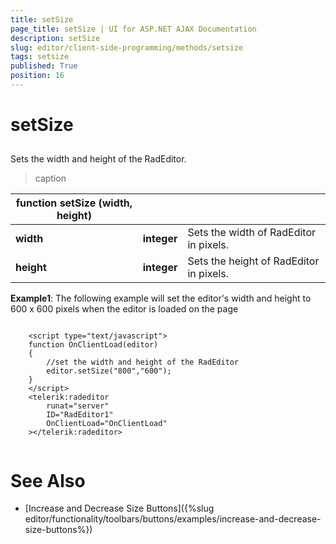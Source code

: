 ```yaml
---
title: setSize
page_title: setSize | UI for ASP.NET AJAX Documentation
description: setSize
slug: editor/client-side-programming/methods/setsize
tags: setsize
published: True
position: 16
---
```


# setSize



## 

Sets the width and height of the RadEditor.


>caption  

|  __function__  __setSize (width, height)__  |  |  |
| ------ | ------ | ------ |
| __width__ | __integer__ |Sets the width of RadEditor in pixels.|
| __height__ | __integer__ |Sets the height of RadEditor in pixels.|

__Example1__: The following example will set the editor's width and height to 600 x 600 pixels when the editor is loaded on the page

````ASPNET
	     
	<script type="text/javascript">
	function OnClientLoad(editor)
	{
	    //set the width and height of the RadEditor
	    editor.setSize("800","600");
	}
	</script>
	<telerik:radeditor 
	    runat="server" 
	    ID="RadEditor1"
	    OnClientLoad="OnClientLoad"
	></telerik:radeditor>
				
````



# See Also

 * [Increase and Decrease Size Buttons]({%slug editor/functionality/toolbars/buttons/examples/increase-and-decrease-size-buttons%})

